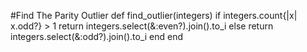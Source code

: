 #Find The Parity Outlier
def find_outlier(integers)
  if integers.count{|x| x.odd?} > 1
    return integers.select(&:even?).join().to_i
  else
    return integers.select(&:odd?).join().to_i
  end
end